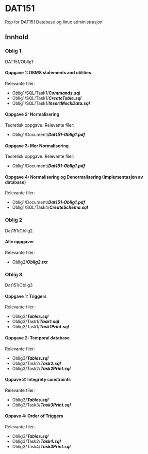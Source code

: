 # DAT151
 Rep for DAT151 Database og linux administrasjon
## Innhold
### Oblig 1 
DAT151/Oblig1
#### Oppgave 1: DBMS statements and utilities
Relevante filer:
- Oblig1/SQL/Task1/__*Commands.sql*__
- Oblig1/SQL/Task1/__*CreateTable.sql*__
- Oblig1/SQL/Task1/__*InsertMockData.sql*__

#### Oppgave 2: Normalisering
Teoretisk oppgave.
Relevante filer:
- Oblig1/Document/__*Dat151-Oblig1.pdf*__
#### Oppgave 3: Mer Normalisering
Teoretisk oppgave.
Relevante filer:
- Oblig1/Document/__*Dat151-Oblig1.pdf*__
#### Oppgave 4: Normalisering og Denormalisering (Implementasjon av database)
Relevante filer:
- Oblig1/Document/__*Dat151-Oblig1.pdf*__
- Oblig1/SQL/Task4/__*CreateSchema.sql*__

### Oblig 2
Dat151/Oblig2
#### Alle oppgaver
Relevante filer: 
- Oblig2/__*Oblig2.txt*__

### Oblig 3
Dat151/Oblig3
#### Oppgave 1: Triggers
Relevante filer: 
- Oblig3/__*Tables.sql*__
- Oblig3/Task1/__*Task1.sql*__
- Oblig3/Task1/__*Task1Print.sql*__
#### Oppgave 2: Temporal database
Relevante filer: 
- Oblig3/__*Tables.sql*__
- Oblig3/Task2/__*Task2.sql*__
- Oblig3/Task2/__*Task2Print.sql*__
#### Oppave 3: Integrety constraints
Relevante filer:
- Oblig3/__*Tables.sql*__
- Oblig3/Task3/__*Task3Print.sql*__
#### Oppave 4: Order of Triggers
Relevante filer:
- Oblig3/__*Tables.sql*__
- Oblig3/Task2/__*Task4.sql*__
- Oblig3/Task4/__*Task4Print.sql*__

